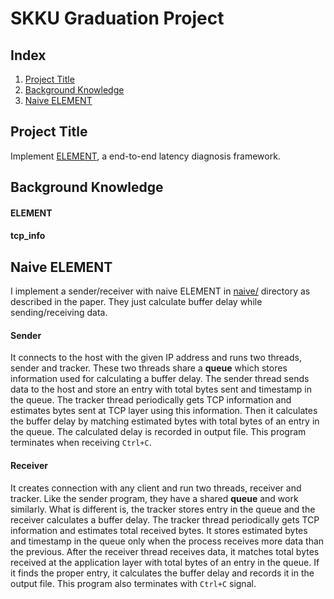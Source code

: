 # SKKU Graduation Project

## Index
1. [Project Title](#project-title)
2. [Background Knowledge](#background)
3. [Naive ELEMENT](#naive-element)

<a name="project-title"/>

## Project Title
Implement [ELEMENT](https://netstech.org/wp-content/uploads/2019/06/element-eurosys19.pdf), a end-to-end latency diagnosis framework.

<a name="background"/>

## Background Knowledge
#### ELEMENT
#### tcp_info

<a name="naive-element"/>

## Naive ELEMENT
I implement a sender/receiver with naive ELEMENT in [naive/](https://github.com/leebohee/graduation-project/tree/master/naive) directory as described in the paper. They just calculate buffer delay while sending/receiving data. 
#### Sender
It connects to the host with the given IP address and runs two threads, sender and tracker. These two threads share a **queue** which stores information used for calculating a buffer delay. The sender thread sends data to the host and store an entry with total bytes sent and timestamp in the queue. The tracker thread periodically gets TCP information and estimates bytes sent at TCP layer using this information. Then it calculates the buffer delay by matching estimated bytes with total bytes of an entry in the queue. The calculated delay is recorded in output file. This program terminates when receiving ```Ctrl+C```. 
#### Receiver
It creates connection with any client and run two threads, receiver and tracker. Like the sender program, they have a shared **queue** and work similarly. What is different is, the tracker stores entry in the queue and the receiver calculates a buffer delay. The tracker thread periodically gets TCP information and estimates total received bytes. It stores estimated bytes and timestamp in the queue only when the process receives more data than the previous. After the receiver thread receives data, it matches total bytes received at the application layer with total bytes of an entry in the queue. If it finds the proper entry, it calculates the buffer delay and records it in the output file. This program also terminates with ```Ctrl+C``` signal.
